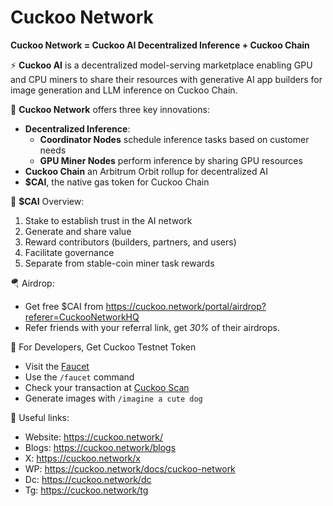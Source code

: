 # Cuckoo Network

**Cuckoo Network = Cuckoo AI Decentralized Inference + Cuckoo Chain**

⚡️ **Cuckoo AI** is a decentralized model-serving marketplace enabling GPU and CPU miners to share their resources with generative AI app builders for image generation and LLM inference on Cuckoo Chain.

🧠 **Cuckoo Network** offers three key innovations:

- **Decentralized Inference**:
  - **Coordinator Nodes** schedule inference tasks based on customer needs
  - **GPU Miner Nodes** perform inference by sharing GPU resources
- **Cuckoo Chain** an Arbitrum Orbit rollup for decentralized AI
- **$CAI**, the native gas token for Cuckoo Chain

💎 **$CAI** Overview:

1. Stake to establish trust in the AI network
2. Generate and share value
3. Reward contributors (builders, partners, and users)
4. Facilitate governance
5. Separate from stable-coin miner task rewards

🪂 Airdrop:

- Get free $CAI from https://cuckoo.network/portal/airdrop?referer=CuckooNetworkHQ
- Refer friends with your referral link, get _30%_ of their airdrops.

🌊 For Developers, Get Cuckoo Testnet Token

- Visit the [Faucet](https://cuckoo.network/tg)
- Use the `/faucet` command
- Check your transaction at [Cuckoo Scan](https://scan.cuckoo.network/)
- Generate images with `/imagine a cute dog`

🔗 Useful links:

- Website: https://cuckoo.network/
- Blogs: https://cuckoo.network/blogs
- X: https://cuckoo.network/x
- WP: https://cuckoo.network/docs/cuckoo-network
- Dc: https://cuckoo.network/dc
- Tg: https://cuckoo.network/tg
